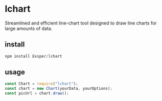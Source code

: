 # lchart

Streamlined and efficient line-chart tool designed to draw line charts for large amounts of data.

## install
```javascript
npm install Exsper/lchart
```

## usage
```javascript
const Chart = require("lchart");
const chart = new Chart(yourData, yourOptions);
const picUrl = chart.draw();
```